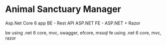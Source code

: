 # Animal Sanctuary Manager

Asp.Net Core 6 app
  BE - Rest API ASP.NET
  FE - ASP.NET + Razor

be using .net 6 core, mvc, swagger, efcore, mssql
fe using .net 6 core, mvc, razor
